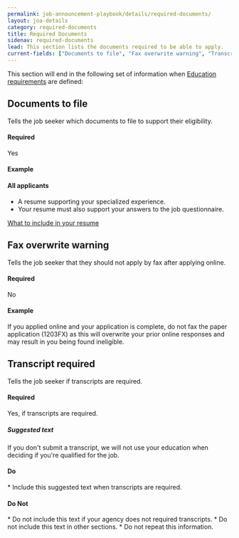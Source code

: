 ```yaml
---
permalink: job-announcement-playbook/details/required-documents/
layout: joa-details
category: required-documents
title: Required Documents
sidenav: required-documents
lead: This section lists the documents required to be able to apply.
current-fields: ["Documents to file", "Fax overwrite warning", "Transcript required"]
---
```


This section will end in the following set of information when [Education requirements](../requirements/#education) are defined:

<div class="usajobs-recruitment-joa-playbook-details__example-img">
<amp-img src="{{ site.baseurl }}/assets/images/job-announcement-playbook/required-documents-disclaimer-v6.6.png"
  srcset="{{ site.baseurl }}/assets/images/job-announcement-playbook/required-documents-disclaimer-v6.6.png 768w,
  {{ site.baseurl }}/assets/images/job-announcement-playbook/required-documents-disclaimer-v6.6-SM.png 100w"
  width="701"
  height="258"
  layout="responsive"
  alt="Required Documents disclaimers v6.6 example"></amp-img>
</div>


## Documents to file

Tells the job seeker which documents to file to support their eligibility.

#### Required
Yes

#### Example

<div class="usajobs-recruitment-joa-playbook-details__suggested-text">
<h4>All applicants</h4>
<ul>
<li>A resume supporting your specialized experience.</li>
<li>Your resume must also support your answers to the job questionnaire.</li>
</ul>
<p>
<a href="https://www.usajobs.gov/Help/faq/application/documents/resume/what-to-include/">What to include in your resume</a>
</p>
</div>



## Fax overwrite warning

Tells the job seeker that they should not apply by fax after applying online.

#### Required
No

#### Example

<div class="usajobs-recruitment-joa-playbook-details__suggested-text">
If you applied online and your application is complete, do not fax the paper application (1203FX) as this will overwrite your prior online responses and may result in you being found ineligible.
</div>

## Transcript required

Tells the job seeker if transcripts are required.

#### Required
Yes, if transcripts are required.

<div class="usajobs-recruitment-joa-playbook-details__suggested-text">
<h5>Suggested text</h5>
If you don't submit a transcript, we will not use your education when deciding if you're qualified for the job.
</div>

<div class="usajobs-recruitment-joa-playbook-details__container">
<div class="usajobs-recruitment-joa-playbook-details__do">
  <h4><span class="fa fa-check"></span> Do</h4>
  * Include this suggested text when transcripts are required.
</div>
<div class="usajobs-recruitment-joa-playbook-details__do-not">
  <h4><span class="fa fa-times"></span> Do Not</h4>
  * Do not include this text if your agency does not required transcripts.
  * Do not include this text in other sections.
  * Do not repeat this information.
</div>
</div>
